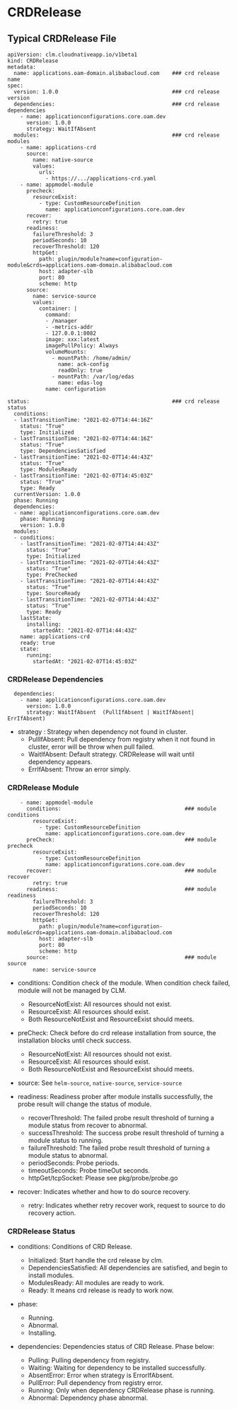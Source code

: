 # CRDRelease

## Typical CRDRelease File

```$xslt
apiVersion: clm.cloudnativeapp.io/v1beta1
kind: CRDRelease
metadata:
  name: applications.oam-domain.alibabacloud.com    ### crd release name
spec:
  version: 1.0.0                                    ### crd release version
  dependencies:                                     ### crd release dependencies
    - name: applicationconfigurations.core.oam.dev
      version: 1.0.0
      strategy: WaitIfAbsent
  modules:                                          ### crd release modules
    - name: applications-crd
      source:
        name: native-source
        values:
          urls:
            - https://.../applications-crd.yaml
    - name: appmodel-module
      precheck:
        resourceExist:
          - type: CustomResourceDefinition
            name: applicationconfigurations.core.oam.dev
      recover:
        retry: true
      readiness:
        failureThreshold: 3
        periodSeconds: 10
        recoverThreshold: 120
        httpGet:
          path: plugin/module?name=configuration-module&crds=applications.oam-domain.alibabacloud.com
          host: adapter-slb
          port: 80
          scheme: http
      source:
        name: service-source
        values:
          container: |
            command:
            - /manager
            - -metrics-addr
            - 127.0.0.1:8082
            image: xxx:latest
            imagePullPolicy: Always
            volumeMounts:
              - mountPath: /home/admin/
                name: ack-config
                readOnly: true
              - mountPath: /var/log/edas
                name: edas-log
            name: configuration

status:                                             ### crd release status
  conditions:
  - lastTransitionTime: "2021-02-07T14:44:16Z"
    status: "True"
    type: Initialized
  - lastTransitionTime: "2021-02-07T14:44:16Z"
    status: "True"
    type: DependenciesSatisfied
  - lastTransitionTime: "2021-02-07T14:44:43Z"
    status: "True"
    type: ModulesReady
  - lastTransitionTime: "2021-02-07T14:45:03Z"
    status: "True"
    type: Ready
  currentVersion: 1.0.0
  phase: Running
  dependencies:
  - name: applicationconfigurations.core.oam.dev
    phase: Running
    version: 1.0.0
  modules:
  - conditions:
    - lastTransitionTime: "2021-02-07T14:44:43Z"
      status: "True"
      type: Initialized
    - lastTransitionTime: "2021-02-07T14:44:43Z"
      status: "True"
      type: PreChecked
    - lastTransitionTime: "2021-02-07T14:44:43Z"
      status: "True"
      type: SourceReady
    - lastTransitionTime: "2021-02-07T14:44:43Z"
      status: "True"
      type: Ready
    lastState:
      installing:
        startedAt: "2021-02-07T14:44:43Z"
    name: applications-crd
    ready: true
    state:
      running:
        startedAt: "2021-02-07T14:45:03Z"
```

### CRDRelease Dependencies

```$xslt
  dependencies:                                     
    - name: applicationconfigurations.core.oam.dev
      version: 1.0.0
      strategy: WaitIfAbsent  (PullIfAbsent | WaitIfAbsent| ErrIfAbsent)
```
* strategy : Strategy when dependency not found in cluster.
    * PullIfAbsent: Pull dependency from registry when it not found in cluster, error will be throw when pull failed.
    * WaitIfAbsent: Default strategy. CRDRelease will wait until dependency appears.
    * ErrIfAbsent: Throw an error simply.

### CRDRelease Module
```$xslt
    - name: appmodel-module
      conditions:                                       ### module conditions
        resourceExist:
          - type: CustomResourceDefinition
            name: applicationconfigurations.core.oam.dev
      preCheck:                                         ### module precheck
        resourceExist:
          - type: CustomResourceDefinition
            name: applicationconfigurations.core.oam.dev
      recover:                                          ### module recover
        retry: true
      readiness:                                        ### module readiness
        failureThreshold: 3
        periodSeconds: 10
        recoverThreshold: 120
        httpGet:
          path: plugin/module?name=configuration-module&crds=applications.oam-domain.alibabacloud.com
          host: adapter-slb
          port: 80
          scheme: http
      source:                                           ### module source
        name: service-source
```
* conditions: Condition check of the module. When condition check failed, module will not be managed by CLM.
    * ResourceNotExist: All resources should not exist.
    * ResourceExist: All resources should exist.
    * Both ResourceNotExist and ResourceExist should meets.   
    
* preCheck: Check before do crd release installation from source, the installation blocks until check success.
    * ResourceNotExist: All resources should not exist.
    * ResourceExist: All resources should exist.
    * Both ResourceNotExist and ResourceExist should meets. 
 
* source: See `helm-source`, `native-source`, `service-source`

* readiness: Readiness prober after module installs successfully, the probe result will change the status of module.
    * recoverThreshold: The failed probe result threshold of turning a module status from recover to abnormal.
    * successThreshold: The success probe result threshold of turning a module status to running.
    * failureThreshold: The failed probe result threshold of turning a module status to abnormal.
    * periodSeconds: Probe periods.
    * timeoutSeconds: Probe timeOut seconds.
    * httpGet/tcpSocket: Please see pkg/probe/probe.go
    
* recover: Indicates whether and how to do source recovery.
    * retry: Indicates whether retry recover work, request to source to do recovery action.
    
    
### CRDRelease Status

* conditions: Conditions of CRD Release.
    * Initialized: Start handle the crd release by clm.
    * DependenciesSatisfied: All dependencies are satisfied, and begin to install modules.
    * ModulesReady: All modules are ready to work.
    * Ready: It means crd release is ready to work now.
    
* phase: 
    * Running.
    * Abnormal. 
    * Installing.
    
* dependencies: Dependencies status of CRD Release. Phase below:
    * Pulling: Pulling dependency from registry.
    * Waiting: Waiting for dependency to be installed successfully.
    * AbsentError: Error when strategy is ErrorIfAbsent.
    * PullError: Pull dependency from registry error.
    * Running: Only when dependency CRDRelease phase is running.
    * Abnormal: Dependency phase abnormal.
   
    